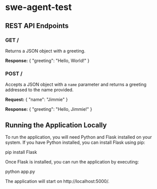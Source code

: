 # swe-agent-test

## REST API Endpoints

### GET /

Returns a JSON object with a greeting.

**Response:**
{
  "greeting": "Hello, World!"
}

### POST /

Accepts a JSON object with a `name` parameter and returns a greeting addressed to the name provided.

**Request:**
{
  "name": "Jimmie"
}

**Response:**
{
  "greeting": "Hello, Jimmie!"
}

## Running the Application Locally

To run the application, you will need Python and Flask installed on your system. If you have Python installed, you can install Flask using pip:

pip install Flask

Once Flask is installed, you can run the application by executing:

python app.py

The application will start on http://localhost:5000/.
